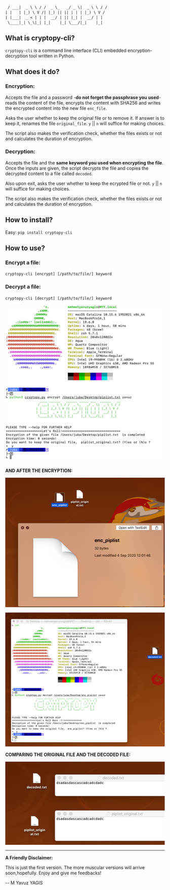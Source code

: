 

     / ___|  _ \ \ / /  _ \_   _/ _ \|  _ \ \ / /                  
    | |   | |_) \ V /| |_) || || | | | |_) \ V /                   
    | |___|  _ < | | |  __/ | || |_| |  __/ | |                    
     \____|_| \_\|_| |_|    |_| \___/|_|    |_|                    


## What is cryptopy-cli?
`cryptopy-cli` is a command line interface (CLI) embedded encryption-decryption tool written in Python.

## What does it do?

### Encryption:
Accepts the file and a password -**do not forget the passphrase you used**- reads the content of the file, encrypts the content with SHA256 and writes the encrypted content into the new file `enc_file`.

Asks the user whether to keep the original file or to remove it. If answer is to keep it, renames the file `original_file`. `y` || `n` will suffice for making choices.

The script also makes the verification check, whether the files exists or not and calculates the duration of encryption.

### Decryption:

Accepts the file and the **same keyword you used when encrypting the file**. Once the inputs are given, the script decrypts the file and copies the decrypted content to a file called `decoded`. 

Also upon exit, asks the user whether to keep the ecrypted file or not. `y` || `n` will suffice for making choices.

The script also makes the verification check, whether the files exists or not and calculates the duration of encryption.
      
## How to install?
 
Easy: `pip install cryptopy-cli`

## How to use?

### Encrypt a file:

`cryptopy-cli [encrypt] [/path/to/file/] keyword`

### Decrypt a file:

`cryptopy-cli [decrypt] [/path/to/file/] keyword`
      
<img src="https://github.com/MYavuzYAGIS/cryptopy/blob/master/img/encrypt.jpg" width="600px"></img>

**AND AFTER THE ENCRYPTION:**
     
<img src="https://github.com/MYavuzYAGIS/cryptopy/blob/master/img/encrypted.png" width="600px"></img>
  
<img src="https://github.com/MYavuzYAGIS/cryptopy/blob/master/img/decryption.png" width="600px"></img> 
      
**COMPARING THE ORIGINAL FILE AND THE DECODED FILE:**
      
<img src="https://github.com/MYavuzYAGIS/cryptopy/blob/master/img/comparison.png" width="600px"></img>  
            
---

**A Friendly Disclaimer:**

This is just the first version. The more muscular versions will arrive soon,hopefully.
Enjoy and give me feedbacks!

-- M Yavuz YAGIS
